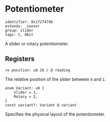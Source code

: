 # Potentiometer

    identifier: 0x1f274746
    extends: _sensor
    group: slider
    tags: C, 8bit

A slider or rotary potentiometer.

## Registers

    ro position: u0.16 / @ reading

The relative position of the slider between `0` and `1`.

    enum Variant: u8 {
        Slider = 1,
        Rotary = 2,
    }
    const variant?: Variant @ variant

Specifies the physical layout of the potentiometer.